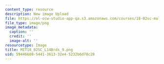 ```yaml
---
content_type: resource
description: New image Upload
file: https://ol-ocw-studio-app-qa.s3.amazonaws.com/courses/18-02sc-multivariable-calculus-fall-2010/594466805441361332e45232b6d78c28_MIT18_02SC_L14Brds_9.png
file_type: image/png
image_metadata:
  caption: ''
  credit: ''
  image-alt: ''
resourcetype: Image
title: MIT18_02SC_L14Brds_9.png
uid: 59446680-5441-3613-32e4-5232b6d78c28
---
```

